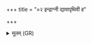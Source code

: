 +++
title = "०२ इन्द्राग्नी द्यावापृथिवी ह"

+++
<details><summary>मूलम् (GR)</summary>

इन्द्राग्नी द्यावापृथिवी ह पूषा  
मित्रावरुणा भगो अश्विनोभा ।  
बृहस्पतिर् मरुतो ब्रह्म सोम  
इमां नारीं प्रजया वर्धयन्तु ॥
</details>